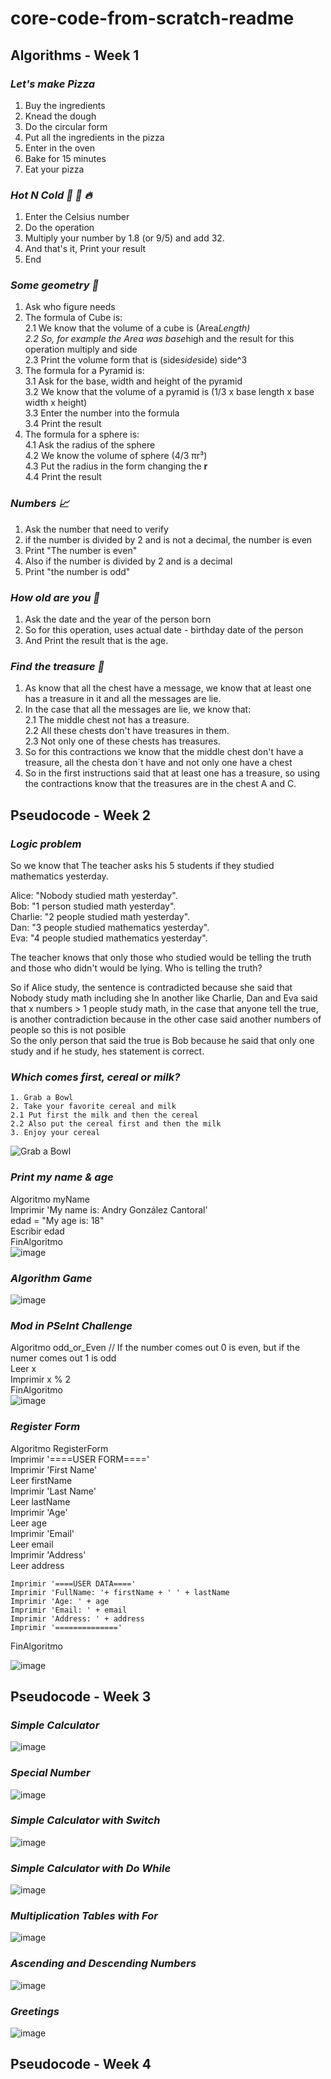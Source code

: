 # core-code-from-scratch-readme
## Algorithms - Week 1

### *Let's make Pizza*
1. Buy the ingredients
2. Knead the dough
3. Do the circular form
4. Put all the ingredients in the pizza
5. Enter in the oven
6. Bake for 15 minutes
7. Eat your pizza

### *Hot N Cold 🤒 🧊 🔥*
1. Enter the Celsius number
2. Do the operation
3. Multiply your number by 1.8 (or 9/5) and add 32.
4. And that's it, Print your result
5. End

### *Some geometry 📐*
1. Ask who figure needs
2. The formula of Cube is:   
  2.1 We know that the volume of a cube is (Area*Length)     
  2.2 So, for example the Area was base*high and the result for this operation multiply and side  
  2.3 Print the volume form that is (side*side*side) side^3  
3. The formula for a Pyramid is:  
  3.1 Ask for the base, width and height of the pyramid    
  3.2 We know that the volume of a pyramid is (1/3 x base length x base width x height)    
  3.3 Enter the number into the formula    
  3.4 Print the result  
4. The formula for a sphere is:  
  4.1 Ask the radius of the sphere  
  4.2 We know the volume of sphere (4/3 πr³)  
  4.3 Put the radius in the form changing the **r**  
  4.4 Print the result   
  
  ### *Numbers 📈*  
  1. Ask the number that need to verify  
  2. if the number is divided by 2 and is not a decimal, the number is even  
  3. Print "The number is even"  
  4. Also if the number is divided by 2 and is a decimal  
  5. Print "the number is odd"
  
  ### *How old are you 👴*
  1. Ask the date and the year of the person born 
  2. So for this operation, uses actual date - birthday date of the person  
  3. And Print the result that is the age.
  
  ### *Find the treasure 👑*  
  1. As know that all the chest have a message, we know that at least one has a treasure in it and all the messages are lie.  
  2. In the case that all the messages are lie, we know that:  
    2.1 The middle chest not has a treasure.  
    2.2 All these chests don't have treasures in them.  
    2.3 Not only one of these chests has treasures.  
  3. So for this contractions we know that the middle chest don't have a treasure, all the chesta don´t have and not only one have a chest  
  4. So in the first instructions said that at least one has a treasure, so using the contractions know that the treasures are in the chest A and C.
  
  ## Pseudocode - Week 2  
  
  ### *Logic problem*
  So we know that The teacher asks his 5 students if they studied mathematics yesterday.  

  Alice: "Nobody studied math yesterday".  
  Bob: "1 person studied math yesterday".  
  Charlie: "2 people studied math yesterday".  
  Dan: "3 people studied mathematics yesterday".  
  Eva: "4 people studied mathematics yesterday".  

The teacher knows that only those who studied would be telling the truth and those who didn't would be lying. Who is telling the truth?  

  So if Alice study, the sentence is contradicted because she said that Nobody study math including she
  In another like Charlie, Dan and Eva said that x numbers > 1 people study math, in the case that anyone tell the true, is another contradiction because in the other case said another numbers of people so this is not posible  
  So the only person that said the true is Bob because he said that only one study and if he study, hes statement is correct.  
  
  ### *Which comes first, cereal or milk?*  
    1. Grab a Bowl  
    2. Take your favorite cereal and milk  
    2.1 Put first the milk and then the cereal  
    2.2 Also put the cereal first and then the milk  
    3. Enjoy your cereal
  ![Grab a Bowl](https://user-images.githubusercontent.com/121598239/231919419-55d76dce-9eb9-472f-8ac8-3f9f496f40e8.jpeg)

  ### *Print my name & age*
  Algoritmo myName  
	Imprimir 'My name is: Andry González Cantoral'  
	edad = "My age is: 18"  
	Escribir edad  
FinAlgoritmo  
![image](https://user-images.githubusercontent.com/121598239/231943029-932b3252-2f2c-4a4b-a4b9-a9efe4ae4588.png)

### *Algorithm Game*
![image](https://user-images.githubusercontent.com/121598239/231944533-acdb1291-6e3a-4322-974f-0f6eae2683a6.png)

### *Mod in PSeInt Challenge*  
  Algoritmo odd_or_Even 
  // If the number comes out 0 is even, but if the numer comes out 1 is odd   
	Leer x  
	Imprimir x % 2  
FinAlgoritmo  
![image](https://user-images.githubusercontent.com/121598239/231947829-f24a5765-9553-49e8-beec-c9521be909cb.png)

### *Register Form*   
  Algoritmo RegisterForm  
	Imprimir '====USER FORM===='  
	Imprimir 'First Name'  
	Leer firstName  
	Imprimir 'Last Name'  
	Leer lastName  
	Imprimir 'Age'  
	Leer age  
	Imprimir 'Email'  
	Leer email  
	Imprimir 'Address'  
	Leer address 
	
	Imprimir '====USER DATA===='
	Imprimir 'FullName: '+ firstName + ' ' + lastName
	Imprimir 'Age: ' + age
	Imprimir 'Email: ' + email
	Imprimir 'Address: ' + address
	Imprimir '=============='  
FinAlgoritmo

![image](https://user-images.githubusercontent.com/121598239/231949906-5cf0ca84-fad4-4d78-b763-ed0368b87e95.png)

  ## Pseudocode - Week 3 
  ### *Simple Calculator*
  ![image](https://github.com/AndryuGC/core-code-from-scratch-readme/assets/121598239/6e989e7b-805b-4b86-bdc5-adc10e487784)

 ### *Special Number*
 ![image](https://github.com/AndryuGC/core-code-from-scratch-readme/assets/121598239/dc227f95-3033-450e-b895-fc204b23e443)

### *Simple Calculator with Switch*
![image](https://github.com/AndryuGC/core-code-from-scratch-readme/assets/121598239/15923ab4-4f92-4a41-9369-35db0daf5424)

### *Simple Calculator with Do While*
  ![image](https://github.com/AndryuGC/core-code-from-scratch-readme/assets/121598239/83341e8e-0248-4b08-b086-078848db3870)

### *Multiplication Tables with For*
![image](https://github.com/AndryuGC/core-code-from-scratch-readme/assets/121598239/627dc156-77ad-4c80-907b-c259f8026648)

### *Ascending and Descending Numbers*
![image](https://github.com/AndryuGC/core-code-from-scratch-readme/assets/121598239/843ff9c9-0c9b-48e7-8f01-4ab98ea55612)

### *Greetings*
![image](https://github.com/AndryuGC/core-code-from-scratch-readme/assets/121598239/a021be16-1f59-4a67-955e-66d57d4c3bf5)


 ## Pseudocode - Week 4
 
